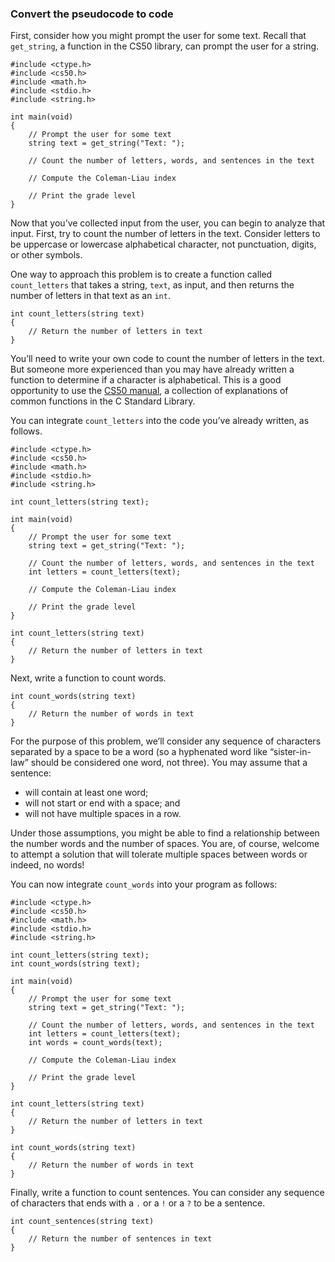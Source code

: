 ### Convert the pseudocode to code

First, consider how you might prompt the user for some text. Recall that `get_string`, a function in the CS50 library, can prompt the user for a string.

    #include <ctype.h>
    #include <cs50.h>
    #include <math.h>
    #include <stdio.h>
    #include <string.h>

    int main(void)
    {
        // Prompt the user for some text
        string text = get_string("Text: ");

        // Count the number of letters, words, and sentences in the text

        // Compute the Coleman-Liau index

        // Print the grade level
    }

Now that you’ve collected input from the user, you can begin to analyze that input. First, try to count the number of letters in the text. Consider letters to be uppercase or lowercase alphabetical character, not punctuation, digits, or other symbols.

One way to approach this problem is to create a function called `count_letters` that takes a string, `text`, as input, and then returns the number of letters in that text as an `int`.

    int count_letters(string text)
    {
        // Return the number of letters in text
    }

You’ll need to write your own code to count the number of letters in the text. But someone more experienced than you may have already written a function to determine if a character is alphabetical. This is a good opportunity to use the [CS50 manual](https://manual.cs50.io/), a collection of explanations of common functions in the C Standard Library.

You can integrate `count_letters` into the code you’ve already written, as follows.

    #include <ctype.h>
    #include <cs50.h>
    #include <math.h>
    #include <stdio.h>
    #include <string.h>

    int count_letters(string text);

    int main(void)
    {
        // Prompt the user for some text
        string text = get_string("Text: ");

        // Count the number of letters, words, and sentences in the text
        int letters = count_letters(text);

        // Compute the Coleman-Liau index

        // Print the grade level
    }

    int count_letters(string text)
    {
        // Return the number of letters in text
    }

Next, write a function to count words.

    int count_words(string text)
    {
        // Return the number of words in text
    }

For the purpose of this problem, we’ll consider any sequence of characters separated by a space to be a word (so a hyphenated word like “sister-in-law” should be considered one word, not three). You may assume that a sentence:

- will contain at least one word;
- will not start or end with a space; and
- will not have multiple spaces in a row.

Under those assumptions, you might be able to find a relationship between the number words and the number of spaces. You are, of course, welcome to attempt a solution that will tolerate multiple spaces between words or indeed, no words!

You can now integrate `count_words` into your program as follows:

    #include <ctype.h>
    #include <cs50.h>
    #include <math.h>
    #include <stdio.h>
    #include <string.h>

    int count_letters(string text);
    int count_words(string text);

    int main(void)
    {
        // Prompt the user for some text
        string text = get_string("Text: ");

        // Count the number of letters, words, and sentences in the text
        int letters = count_letters(text);
        int words = count_words(text);

        // Compute the Coleman-Liau index

        // Print the grade level
    }

    int count_letters(string text)
    {
        // Return the number of letters in text
    }

    int count_words(string text)
    {
        // Return the number of words in text
    }

Finally, write a function to count sentences. You can consider any sequence of characters that ends with a `.` or a `!` or a `?` to be a sentence.

    int count_sentences(string text)
    {
        // Return the number of sentences in text
    }
